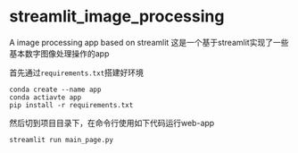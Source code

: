 # streamlit_image_processing
A image processing app based on streamlit
这是一个基于streamlit实现了一些基本数字图像处理操作的app

首先通过`requirements.txt`搭建好环境

```shell
conda create --name app
conda actiavte app
pip install -r requirements.txt
```

然后切到项目目录下，在命令行使用如下代码运行web-app

```shell
streamlit run main_page.py
```
